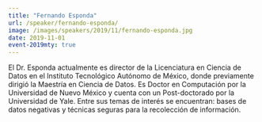 ```yaml
---
title: "Fernando Esponda"
url: /speaker/fernando-esponda/
image: /images/speakers/2019/11/fernando-esponda.jpg
date: 2019-11-01
event-2019mty: true
---
```


El Dr. Esponda actualmente es director de la Licenciatura en Ciencia de Datos en el Instituto Tecnológico Autónomo de México, donde previamente dirigió la Maestría en Ciencia de Datos. Es Doctor en Computación por la Universidad de Nuevo México y cuenta con un Post-doctorado por la Universidad de Yale. Entre sus temas de interés se encuentran: bases de datos negativas y técnicas seguras para la recolección de información.